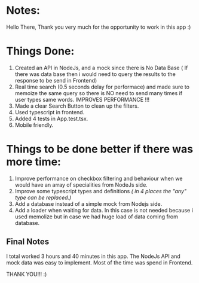 # Notes:

Hello There,
Thank you very much for the opportunity to work in this app :)

# Things Done:

1. Created an API in NodeJs, and a mock since there is No Data Base ( If there was data base then i would need to query the results to the response to be send in Frontend)
2. Real time search (0.5 seconds delay for performace) and made sure to memoize the same query so there is NO need to send many times if user types same words. IMPROVES PERFORMANCE !!!
3. Made a clear Search Button to clean up the filters.
4. Used typescript in frontend.
5. Added 4 tests in App.test.tsx.
6. Mobile friendly.

# Things to be done better if there was more time:

1. Improve performance on checkbox filtering and behaviour when we would have an array of specialities from NodeJs side.
2. Improve some typescript types and definitions _( in 4 places the "any" type can be replaced.)_
3. Add a database instead of a simple mock from Nodejs side.
4. Add a loader when waiting for data. In this case is not needed because i used memolize but in case we had huge load of data coming from database.

## Final Notes

I total worked 3 hours and 40 minutes in this app.
The NodeJs API and mock data was easy to implement. Most of the time was spend in Frontend.

THANK YOU!!! :)
